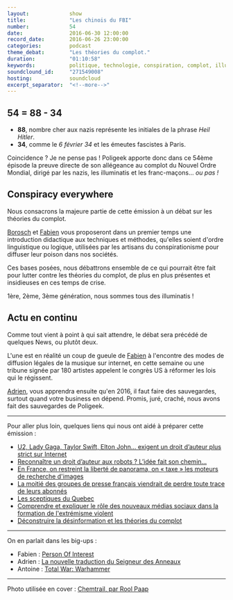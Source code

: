 ```yaml
---
layout:             show
title:              "Les chinois du FBI"
number:             54
date:               2016-06-30 12:00:00
record_date:        2016-06-26 23:00:00
categories:         podcast
theme_debat:        "Les théories du complot."
duration:           "01:10:58"
keywords:           politique, technologie, conspiration, complot, illuminatis
soundclound_id:     "271549008"
hosting:            soundcloud
excerpt_separator:  "<!--more-->"
---
```


## 54 = 88 - 34

* **88**, nombre cher aux nazis représente les initiales de la phrase *Heil Hitler*.
* **34**, comme le *6 février 34* et les émeutes fascistes à Paris.

Coincidence ? Je ne pense pas ! Poligeek apporte donc dans ce 54ème épisode la preuve directe de son allégeance au complot du Nouvel Ordre Mondial, dirigé par les nazis, les illuminatis et les franc-maçons... *ou pas !*

## Conspiracy everywhere

Nous consacrons la majeure partie de cette émission à un débat sur les théories du complot.

[Borosch](http://twitter.com/borosch) et [Fabien](http://twitter.com/CaptainLiban) vous proposeront dans un premier temps une introduction didactique aux techniques et méthodes, qu'elles soient d'ordre linguistique ou logique, utilisées par les artisans du conspirationisme pour diffuser leur poison dans nos sociétés.

Ces bases posées, nous débattrons ensemble de ce qui pourrait être fait pour lutter contre les théories du complot, de plus en plus présentes et insidieuses en ces temps de crise.

1ère, 2ème, 3ème génération, nous sommes tous des illuminatis !

## Actu en continu

Comme tout vient à point à qui sait attendre, le débat sera précédé de quelques News, ou plutôt deux.

L'une est en réalité un coup de gueule de [Fabien](http://twitter.com/CaptainLiban) à l'encontre des modes de diffusion légales de la musique sur internet, en cette semaine ou une tribune signée par 180 artistes appelent le congrès US à réformer les lois qui le régissent.

[Adrien](http://twitter.com/adhumi), vous apprendra ensuite qu'en 2016,  il faut faire des sauvegardes, surtout quand votre business en dépend. Promis, juré, craché, nous avons fait des sauvegardes de Poligeek.

<!--more-->

---

Pour aller plus loin, quelques liens qui nous ont aidé à préparer cette émission :

- [U2, Lady Gaga, Taylor Swift, Elton John… exigent un droit d’auteur plus strict sur Internet](http://www.numerama.com/politique/176856-u2-lady-gaga-taylor-swift-elton-john-exigent-un-droit-dauteur-plus-strict-sur-internet.html)
- [Reconnaître un droit d’auteur aux robots ? L’idée fait son chemin…](http://www.numerama.com/politique/177084-reconnaitre-un-droit-dauteur-aux-robots-lidee-fait-son-chemin.html)
- [En France, on restreint la liberté de panorama, on « taxe » les moteurs de recherche d'images](http://www.nextinpact.com/news/100309-en-france-on-restreint-liberte-panorama-on-taxe-moteurs-recherche-dimages.htm?skipua=1)
- [La moitié des groupes de presse français viendrait de perdre toute trace de leurs abonnés](http://korben.info/moitie-groupes-de-presse-francais-viendrait-de-perdre-toute-trace-de-leurs-abonnes.html)
- [Les sceptiques du Quebec](http://www.sceptiques.qc.ca)
- [Comprendre et expliquer le rôle des nouveaux médias sociaux dans la formation de l'extrémisme violent](http://www.belspo.be/belspo/fedra/TA/synTA043_fr.pdf)
- [Déconstruire la désinformation et les théories du complot](http://eduscol.education.fr/cid95488/deconstruire-la-desinformation-et-les-theories-conspirationnistes.html)


---

On en parlait dans les big-ups :

- Fabien : [Person Of Interest](http://www.cbs.com/shows/person_of_interest/)
- Adrien : [La nouvelle traduction du Seigneur des Anneaux](https://www.amazon.fr/Seigneur-Anneaux-Fraternité-lAnneau/dp/2267027003)
- Antoine : [Total War: Warhammer](https://www.totalwar.com/product/total-war-warhammer)

---

Photo utilisée en cover : [Chemtrail, par Rool Paap](https://www.flickr.com/photos/roolrool/4196751285/in/photolist-7oRrWM-7cCrcf-8foLgR-bZMyAd-4r5fk2-2XKj7-ngpEZE-8SXwvf-8SUrPD-qxcvK4-8SUrPP-rtTVpo-rcxjdp-rcpZB9-8SUrQa-bZMDfJ-gS1Tga-7TLWPh-raEwGi-nyd193-rrGgbY-bZMxMs-rcxAux-raEFcp-rcpXff-bZMKJW-rcqMkA-48R5GH-DPnkoG-6LcQsB-6LgYpu-rcKz72-6LgZWq-6LgYTd-68EfgV-6LgWW1-6LcTBv-6Lh9gW-6LgXWq-7CjRmr-6Lh2zU-6Lh2ZY-6Lh3WA-6Lh7hj-6Lh8Aw-6LcSer-6LcVgp-6Lh84q-6LcUHH-4HBxy2)
